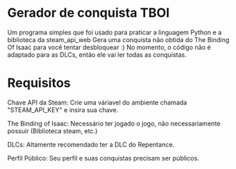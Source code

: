 # Gerador de conquista TBOI
Um programa simples que foi usado para praticar a linguagem Python e a biblioteca da steam_api_web 
Gera uma conquista não obtida do The Binding Of Isaac para você tentar desbloquear :)
No momento, o código não é adaptado para as DLCs, então ele vai ler todas as conquistas.

# Requisitos
Chave API da Steam: Crie uma váriavel do ambiente chamada "STEAM_API_KEY" e insira sua chave.

The Binding of Isaac: Necessário ter jogado o jogo, não necessariamente possuir (Biblioteca steam, etc.)

DLCs: Altamente recomendado ter a DLC do Repentance. 

Perfil Público: Seu perfil e suas conquistas precisam ser públicos.
